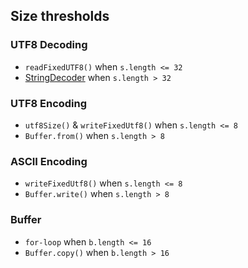 ## Size thresholds

### UTF8 Decoding

- `readFixedUTF8()` when `s.length <= 32`
- [StringDecoder](https://nodejs.org/api/string_decoder.html) when `s.length > 32`

### UTF8 Encoding

- `utf8Size()` & `writeFixedUtf8()` when `s.length <= 8`
- `Buffer.from()` when `s.length > 8`

### ASCII Encoding

- `writeFixedUtf8()` when `s.length <= 8`
- `Buffer.write()` when `s.length > 8`

### Buffer

- `for-loop` when `b.length <= 16`
- `Buffer.copy()` when `b.length > 16`
